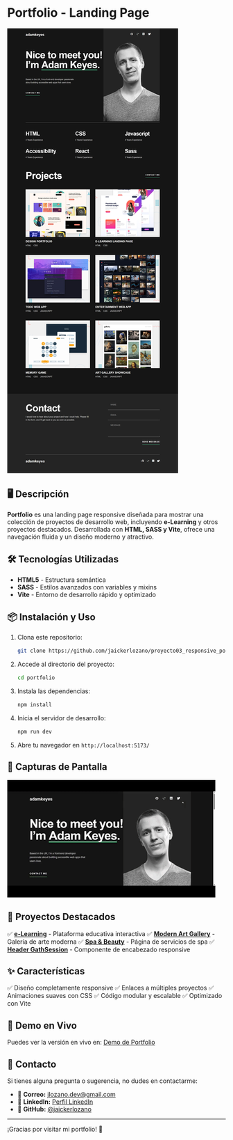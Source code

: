 # Portfolio - Landing Page

![Portfolio Preview](https://github.com/jaickerlozano/proyecto03_responsive_portfolio/blob/main/public/imagen_portfolio.png)

## 🖥️ Descripción

**Portfolio** es una landing page responsive diseñada para mostrar una colección de proyectos de desarrollo web, incluyendo **e-Learning** y otros proyectos destacados. Desarrollada con **HTML, SASS y Vite**, ofrece una navegación fluida y un diseño moderno y atractivo.

## 🛠️ Tecnologías Utilizadas

- **HTML5** - Estructura semántica
- **SASS** - Estilos avanzados con variables y mixins
- **Vite** - Entorno de desarrollo rápido y optimizado

## 📦 Instalación y Uso

1. Clona este repositorio:
   ```bash
   git clone https://github.com/jaickerlozano/proyecto03_responsive_portfolio.git
   ```
2. Accede al directorio del proyecto:
   ```bash
   cd portfolio
   ```
3. Instala las dependencias:
   ```bash
   npm install
   ```
4. Inicia el servidor de desarrollo:
   ```bash
   npm run dev
   ```
5. Abre tu navegador en `http://localhost:5173/`

## 📸 Capturas de Pantalla

![Header GathSession Preview](https://github.com/jaickerlozano/proyecto03_responsive_portfolio/blob/main/public/portfolio.gif)

## 📌 Proyectos Destacados

✅ **[e-Learning](https://github.com/tuusuario/e-learning)** - Plataforma educativa interactiva
✅ **[Modern Art Gallery](https://github.com/tuusuario/modern_art_gallery)** - Galería de arte moderna
✅ **[Spa & Beauty](https://github.com/tuusuario/spa-and-beauty)** - Página de servicios de spa
✅ **[Header GathSession](https://github.com/tuusuario/header_gathsession)** - Componente de encabezado responsive

## ✨ Características

✅ Diseño completamente responsive
✅ Enlaces a múltiples proyectos
✅ Animaciones suaves con CSS
✅ Código modular y escalable
✅ Optimizado con Vite

## 🔗 Demo en Vivo

Puedes ver la versión en vivo en: [Demo de Portfolio](https://jaickerlozano.github.io/proyecto03_responsive_portfolio/)

## 📩 Contacto

Si tienes alguna pregunta o sugerencia, no dudes en contactarme:

- 📧 **Correo:** [jlozano.dev@gmail.com](mailto:jlozano.dev@gmail.com)
- 🔗 **LinkedIn:** [Perfil LinkedIn](https://www.linkedin.com/in/jaicker-rafael-lozano-flores-970197264)
- 🐙 **GitHub:** [@jaickerlozano](https://github.com/jaickerlozano)

---

¡Gracias por visitar mi portfolio! 🚀
